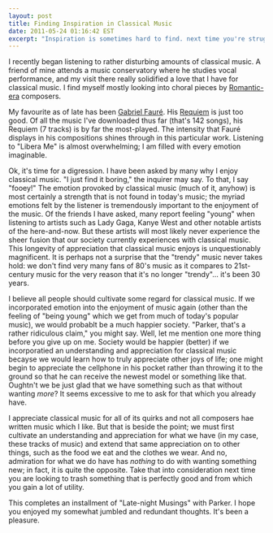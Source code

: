 ```yaml
---
layout: post
title: Finding Inspiration in Classical Music
date: 2011-05-24 01:16:42 EST
excerpt: "Inspiration is sometimes hard to find. next time you're struggling, try classical music. Works like a charm."
---
```


I recently began listening to rather disturbing amounts of classical music. A friend of mine attends a music conservatory where he studies vocal performance, and my visit there really solidified a love that I have for classical music. I find myself mostly looking into choral pieces by [Romantic-era](http://en.wikipedia.org/wiki/Romantic_music) composers.

My favourite as of late has been [Gabriel Fauré](http://en.wikipedia.org/wiki/Gabriel_Faur%C3%A9). His [Requiem](http://en.wikipedia.org/wiki/Requiem_%28Faur%C3%A9%29) is just too good. Of all the music I've downloaded thus far (that's 142 songs), his Requiem (7 tracks) is by far the most-played. The intensity that Fauré displays in his compositions shines through in this particular work. Listening to "Libera Me" is almost overwhelming; I am filled with every emotion imaginable.

Ok, it's time for a digression. I have been asked by many why I enjoy classical music. "I just find it boring," the inquirer may say. To that, I say "fooey!" The emotion provoked by classical music (much of it, anyhow) is most certainly a strength that is not found in today's music; the myriad emotions felt by the listener is tremendously important to the enjoyment of the music. Of the friends I have asked, many report feeling "young" when listening to artists such as Lady Gaga, Kanye West and other notable artists of the here-and-now. But these artists will most likely never experience the sheer fusion that our society currently experiences with classical music. This longevity of appreciation that classical music enjoys is unquestionably magnificent. It is perhaps not a surprise that the "trendy" music never takes hold: we don't find very many fans of 80's music as it compares to 21st-century music for the very reason that it's no longer "trendy"... it's been 30 years.

I believe all people should cultivate some regard for classical music. If we incorporated emotion into the enjoyment of music again (other than the feeling of "being young" which we get from much of today's popular music), we would probablt be a much happier society. "Parker, that's a rather ridiculous claim," you might say. Well, let me mention one more thing before you give up on me. Society would be happier (better) if we incorporatied an understanding and appreciation for classical music becayse we would learn how to truly appreciate other joys of life; one might begin to appreciate the cellphone in his pocket rather than throwing it to the ground so that he can receive the newest model or something like that. Oughtn't we be just glad that we have something such as that without wanting _more_? It seems excessive to me to ask for that which you already have.

I appreciate classical music for all of its quirks and not all composers hae written music which I like. But that is beside the point; we must first cultivate an understanding and appreciation for what we have (in my case, these tracks of music) and extend that same appreciation on to other things, such as the food we eat and the clothes we wear. And no, admiration for what we do have has _nothing_ to do with wanting something new; in fact, it is quite the opposite. Take that into consideration next time you are looking to trash something that is perfectly good and from which you gain a lot of utility.

This completes an installment of "Late-night Musings" with Parker. I hope you enjoyed my somewhat jumbled and redundant thoughts. It's been a pleasure.